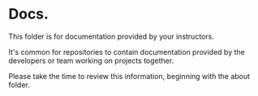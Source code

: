 # Docs.

This folder is for documentation provided by your instructors. 

It's common for repositories to contain documentation provided by the developers or team working on projects together.   

Please take the time to review this information, beginning with the about folder. 














